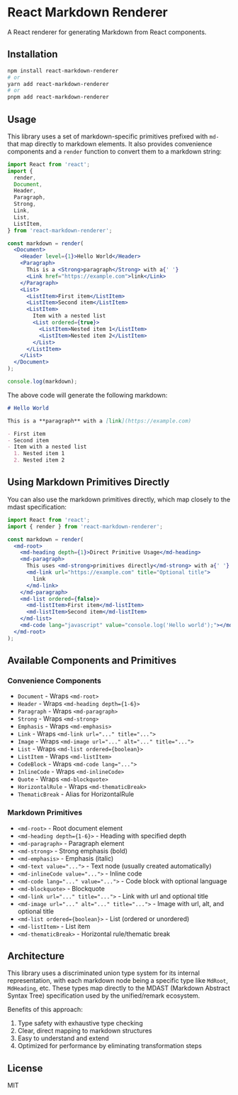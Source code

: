 # React Markdown Renderer

A React renderer for generating Markdown from React components.

## Installation

```bash
npm install react-markdown-renderer
# or
yarn add react-markdown-renderer
# or
pnpm add react-markdown-renderer
```

## Usage

This library uses a set of markdown-specific primitives prefixed with `md-` that map directly to markdown elements. It also provides convenience components and a `render` function to convert them to a markdown string:

```jsx
import React from 'react';
import {
  render,
  Document,
  Header,
  Paragraph,
  Strong,
  Link,
  List,
  ListItem,
} from 'react-markdown-renderer';

const markdown = render(
  <Document>
    <Header level={1}>Hello World</Header>
    <Paragraph>
      This is a <Strong>paragraph</Strong> with a{' '}
      <Link href="https://example.com">link</Link>
    </Paragraph>
    <List>
      <ListItem>First item</ListItem>
      <ListItem>Second item</ListItem>
      <ListItem>
        Item with a nested list
        <List ordered={true}>
          <ListItem>Nested item 1</ListItem>
          <ListItem>Nested item 2</ListItem>
        </List>
      </ListItem>
    </List>
  </Document>
);

console.log(markdown);
```

The above code will generate the following markdown:

```markdown
# Hello World

This is a **paragraph** with a [link](https://example.com)

- First item
- Second item
- Item with a nested list
  1. Nested item 1
  2. Nested item 2
```

## Using Markdown Primitives Directly

You can also use the markdown primitives directly, which map closely to the mdast specification:

```jsx
import React from 'react';
import { render } from 'react-markdown-renderer';

const markdown = render(
  <md-root>
    <md-heading depth={1}>Direct Primitive Usage</md-heading>
    <md-paragraph>
      This uses <md-strong>primitives directly</md-strong> with a{' '}
      <md-link url="https://example.com" title="Optional title">
        link
      </md-link>
    </md-paragraph>
    <md-list ordered={false}>
      <md-listItem>First item</md-listItem>
      <md-listItem>Second item</md-listItem>
    </md-list>
    <md-code lang="javascript" value="console.log('Hello world');"></md-code>
  </md-root>
);
```

## Available Components and Primitives

### Convenience Components

- `Document` - Wraps `<md-root>`
- `Header` - Wraps `<md-heading depth={1-6}>`
- `Paragraph` - Wraps `<md-paragraph>`
- `Strong` - Wraps `<md-strong>`
- `Emphasis` - Wraps `<md-emphasis>`
- `Link` - Wraps `<md-link url="..." title="...">`
- `Image` - Wraps `<md-image url="..." alt="..." title="...">`
- `List` - Wraps `<md-list ordered={boolean}>`
- `ListItem` - Wraps `<md-listItem>`
- `CodeBlock` - Wraps `<md-code lang="...">`
- `InlineCode` - Wraps `<md-inlineCode>`
- `Quote` - Wraps `<md-blockquote>`
- `HorizontalRule` - Wraps `<md-thematicBreak>`
- `ThematicBreak` - Alias for HorizontalRule

### Markdown Primitives

- `<md-root>` - Root document element
- `<md-heading depth={1-6}>` - Heading with specified depth
- `<md-paragraph>` - Paragraph element
- `<md-strong>` - Strong emphasis (bold)
- `<md-emphasis>` - Emphasis (italic)
- `<md-text value="...">` - Text node (usually created automatically)
- `<md-inlineCode value="...">` - Inline code
- `<md-code lang="..." value="...">` - Code block with optional language
- `<md-blockquote>` - Blockquote
- `<md-link url="..." title="...">` - Link with url and optional title
- `<md-image url="..." alt="..." title="...">` - Image with url, alt, and optional title
- `<md-list ordered={boolean}>` - List (ordered or unordered)
- `<md-listItem>` - List item
- `<md-thematicBreak>` - Horizontal rule/thematic break

## Architecture

This library uses a discriminated union type system for its internal representation, with each markdown node being a specific type like `MdRoot`, `MdHeading`, etc. These types map directly to the MDAST (Markdown Abstract Syntax Tree) specification used by the unified/remark ecosystem.

Benefits of this approach:

1. Type safety with exhaustive type checking
2. Clear, direct mapping to markdown structures
3. Easy to understand and extend
4. Optimized for performance by eliminating transformation steps

## License

MIT
